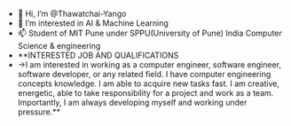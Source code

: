 - 👋 Hi, I’m @Thawatchai-Yango
- 👀 I’m interested in AI & Machine Learning
- 📫 Student of MIT Pune under SPPU(University of Pune) India Computer Science & engineering
- **INTERESTED JOB AND QUALIFICATIONS
- ->I am interested in working as a computer engineer,
    software engineer, software developer, or any related
    field. I have computer engineering concepts knowledge.
    I am able to acquire new tasks fast. I am creative,
    energetic, able to take responsibility for a project and
    work as a team. Importantly, I am always developing
    myself and working under pressure.**

<!---
Thawatchai-Yango/Thawatchai-Yango is a ✨ special ✨ repository because its `README.md` (this file) appears on your GitHub profile.
You can click the Preview link to take a look at your changes.
--->
